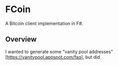 
FCoin
=====

A Bitcoin client implementation in F#.


Overview
--------

I wanted to generate some "vanity pool addresses"[https://vanitypool.appspot.com/faq], but did
